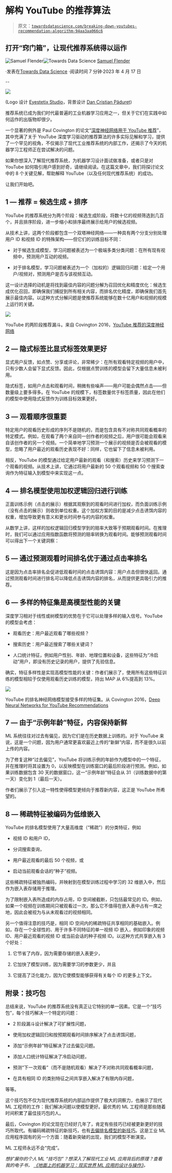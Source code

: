 # 解构 YouTube 的推荐算法

> 原文：[`towardsdatascience.com/breaking-down-youtubes-recommendation-algorithm-94aa3aa066c6`](https://towardsdatascience.com/breaking-down-youtubes-recommendation-algorithm-94aa3aa066c6)

## 打开“窍门箱”，让现代推荐系统得以运作

[](https://medium.com/@samuel.flender?source=post_page-----94aa3aa066c6--------------------------------)![Samuel Flender](https://medium.com/@samuel.flender?source=post_page-----94aa3aa066c6--------------------------------)[](https://towardsdatascience.com/?source=post_page-----94aa3aa066c6--------------------------------)![Towards Data Science](https://towardsdatascience.com/?source=post_page-----94aa3aa066c6--------------------------------) [Samuel Flender](https://medium.com/@samuel.flender?source=post_page-----94aa3aa066c6--------------------------------)

·发表在[Towards Data Science](https://towardsdatascience.com/?source=post_page-----94aa3aa066c6--------------------------------) ·阅读时间 7 分钟·2023 年 4 月 17 日

--

![](img/bc33a53302b6c34ec83db3c79b921ab2.png)

(Logo 设计 [Eyestetix Studio](https://unsplash.com/photos/LskCjwwJBEQ)，背景设计 [Dan Cristian Pădureț](https://unsplash.com/photos/h3kuhYUCE9A))

推荐系统已成为我们时代最普遍的工业机器学习应用之一，但关于它们在实践中如何运作的出版物却很少。

一个显著的例外是 Paul Covington 的论文“[深度神经网络用于 YouTube 推荐](https://research.google/pubs/pub45530/)”，其中充满了关于 YouTube 深度学习驱动的推荐算法的许多实际见解和学习，提供了一个罕见的视角，不仅揭示了现代工业推荐系统的内部工作，还揭示了今天的机器学习工程师正在尝试解决的问题。

如果你想深入了解现代推荐系统，为机器学习设计面试做准备，或者只是对 YouTube 如何吸引用户感到好奇，请继续阅读。在这篇文章中，我们将探讨论文中的 8 个关键见解，帮助解释 YouTube（以及任何现代推荐系统）的成功。

让我们开始吧。

## 1 — 推荐 = 候选生成 + 排序

YouTube 的推荐系统分为两个阶段：候选生成阶段，将数十亿的视频筛选到几百个，并且排序阶段，进一步缩小和排序最终展示给用户的候选视频。

从技术上讲，这两个阶段都包含一个双塔神经网络——一种具有两个分支分别处理用户 ID 和视频 ID 的特殊架构——但它们的训练目标不同：

+   对于候选生成模型，学习问题被表述为一个极端多类分类问题：在所有现有视频中，预测用户互动的视频。

+   对于排名模型，学习问题被表述为一个（加权的）逻辑回归问题：给定一个用户/视频对，预测用户是否与该视频互动。

这一设计选择的动机是将找到最佳内容的问题分解为召回优化和精度优化：候选生成优化召回，即确保我们捕捉到所有相关内容，而排名优化精度，即确保我们首先展示最佳内容。以这种方式分解问题是使推荐系统能够在数十亿用户和视频的规模上运行的关键。

![](img/ca19ae5ba69bc5b4581ec6818e5a220a.png)

YouTube 的两阶段推荐漏斗。来自 Covington 2016，[YouTube 推荐的深度神经网络](https://research.google/pubs/pub45530/)

## 2 — 隐式标签比显式标签效果更好

显式用户反馈，如点赞、分享或评论，非常稀少：在所有观看特定视频的用户中，只有少数人会留下显式反馈。因此，仅根据点赞训练的模型会留下大量信息未被利用。

隐式标签，如用户点击和观看时间，稍微有些噪声——用户可能会偶然点击——但数量级上要多得多。在 YouTube 的规模下，标签数量优于标签质量，因此在他们的模型中使用隐式反馈作为训练目标效果更好。

## 3 — 观看顺序很重要

特定用户的观看历史形成的序列不是随机的，而是包含具有不对称共同观看概率的特定模式。例如，在观看了两个来自同一创作者的视频之后，用户很可能会观看来自该创作者的另一个视频。一个简单地学习预测一个展示的视频是否会被观看的模型，忽略了用户最近的观看历史表现不好：同样，它也留下了信息未被利用。

相反，YouTube 的模型通过给定用户最新的观看（和搜索）历史来学习预测下一个观看的视频。从技术上讲，它通过将用户最新的 50 个观看视频和 50 个搜索查询作为特征输入到模型中来实现这一点。

## 4 — 排名模型使用加权逻辑回归进行训练

正面训练示例（点击的展示）根据其观察到的观看时间进行加权，而负面训练示例（没有点击的展示）则收到单位权重。这个加权方案的目的是减少点击诱饵内容的权重，增加导致更有意义和更长时间参与的内容的权重。

从数学上讲，这样的加权逻辑回归模型学到的赔率大致等于预期观看时间。在推理时，我们可以通过应用指数函数将预测的赔率转换为观看时间。能够预测观看时间可以得出下一个关键洞察：

## 5 — 通过预测观看时间排名优于通过点击率排名

这是因为点击率排名会促进低观看时间的点击诱饵内容：用户点击但很快返回。通过预测观看时间进行排名可以降低点击诱饵内容的排名，从而提供更具吸引力的推荐。

## 6 — 多样的特征集是高模型性能的关键

深度学习相对于线性或树模型的优势在于它可以处理多样的输入信号。YouTube 的模型会考虑：

+   观看历史：用户最近观看了哪些视频？

+   搜索历史：用户最近搜索了哪些关键词？

+   人口统计特征，例如用户性别、年龄、地理位置和设备，这些特征为“冷启动”用户，即没有历史记录的用户，提供了先验信息。

确实，特征多样性是实现高模型性能的关键：作者们展示了，使用所有这些特征训练的模型相较于仅使用观看历史训练的模型，持出 MAP 从 6%提高到 13%。

![](img/c6af4c3ed8fad76253cc0101452d62dd.png)

YouTube 的排名神经网络模型接受多样的特征集。从 Covington 2016，[Deep Neural Networks for YouTube Recommendations](https://research.google/pubs/pub45530/)

## 7 — 由于“示例年龄”特征，内容保持新鲜

ML 系统往往对过去有偏见，因为它们是在历史数据上训练的。对于 YouTube 来说，这是一个问题，因为用户通常更喜欢最近上传的“新鲜”内容，而不是很久以前上传的内容。

为了修复这种“过去偏见”，YouTube 将训练示例的年龄作为模型中的一个特征，并在推理时将其设置为 0，以反映模型在训练窗口的最后阶段进行预测。例如，如果训练数据包含 30 天的数据窗口，这一“示例年龄”特征会从 31（训练数据中的第一天）变化到 1（最后一天）。

作者们展示了引入这一特性使得模型更倾向于推荐新内容，这正是 YouTube 所希望的。

## 8 — 稀疏特征被编码为低维嵌入

YouTube 的排名模型使用了大量高维度（“稀疏”）的分类特征，例如

+   视频 ID 和用户 ID，

+   分词搜索查询，

+   用户最近观看的最后 50 个视频，或

+   启动当前观看会话的“种子”视频。

这些稀疏特征被独热编码，并映射到在模型训练过程中学习的 32 维嵌入中，然后作为嵌入表存储用于推理。

为了限制嵌入表所造成的内存占用，ID 空间被截断，只包括最常见的 ID。例如，如果一个视频在训练期间只被观看过一次，那么它不值得在嵌入表中占有一席之地，因此会被视为与从未观看过的视频相同。

另一个值得注意的技巧是，相同 ID 空间内的稀疏特征共享相同的基础嵌入。例如，存在一个全球性的、用于许多不同特征的单一视频 ID 嵌入，例如印象的视频 ID、用户最近观看的视频 ID 或当前会话的种子视频 ID。以这种方式共享嵌入有 3 个好处：

1.  它节省了内存，因为需要存储的嵌入表更少，

1.  它加快了模型训练，因为需要学习的参数更少，并且

1.  它提高了泛化能力，因为它使模型能够获得有关每个 ID 的更多上下文。

## 附录：技巧包

总结来说，YouTube 的推荐系统没有真正让它特别的单一因素。它是一个“技巧包”，每个技巧解决一个特定的问题：

+   2 阶段漏斗设计解决了可扩展性问题，

+   使用加权逻辑回归和按预期观看时间排序解决了点击诱饵问题，

+   添加“示例年龄”特征解决了过去偏见问题。

+   添加人口统计特征解决了冷启动问题，

+   预测“下一次观看”（而不是随机观看）解决了不对称共同观看概率问题，

+   在具有相同 ID 的类别特征之间共享嵌入解决了有限内存问题，

等等。

这个技巧包不仅为现代推荐系统的内部运作提供了极大的洞察力，也展示了现代 ML 工程师的工作：我们解决问题以使模型更好。最优秀的 ML 工程师是那些随着时间积累了最佳技巧包的人。

最后，Covington 的论文现在已经好几年了，肯定有些技巧已经被更新更好的技巧所取代。有编码稀疏特征的新技巧，也有[去偏排名模型的新技巧](https://medium.com/towards-data-science/biases-in-recommender-systems-top-challenges-and-recent-breakthroughs-edcda59d30bf)。这是工业 ML 应用程序固有的另一个方面：随着新突破的出现，我们的模型不断演变。

ML 工程师永远不会“完成”。

*想扩展你的个人 ML “技巧包”？想深入了解现代工业 ML 应用背后的原理？查看我的电子书，* [*《地面上的机器学习：现实世界 ML 应用的设计与操作》*](https://samflender.gumroad.com/l/mlontheground)*。*

